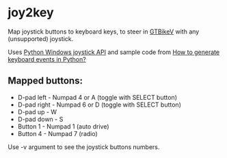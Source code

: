 # joy2key

Map joystick buttons to keyboard keys, to steer in [GTBikeV](https://www.gta5-mods.com/scripts/gt-bike-v) with any (unsupported) joystick.

Uses [Python Windows joystick API](https://github.com/Rabbid76/python_windows_joystickapi) and sample code from [How to generate keyboard events in Python?](https://stackoverflow.com/questions/13564851/how-to-generate-keyboard-events-in-python)

## Mapped buttons:

* D-pad left - Numpad 4 or A (toggle with SELECT button)
* D-pad right - Numpad 6 or D (toggle with SELECT button)
* D-pad up - W
* D-pad down - S
* Button 1 - Numpad 1 (auto drive)
* Button 4 - Numpad 7 (radio)

Use -v argument to see the joystick buttons numbers.
